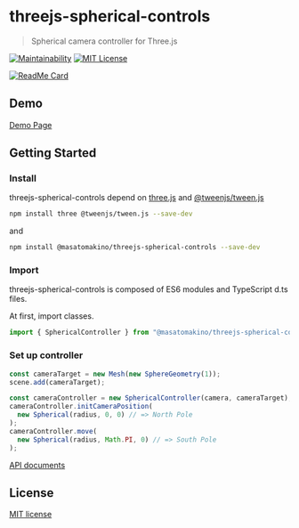 # threejs-spherical-controls

> Spherical camera controller for Three.js

[![Maintainability](https://api.codeclimate.com/v1/badges/2f9b5a94f146fec74465/maintainability)](https://codeclimate.com/github/MasatoMakino/threejs-spherical-controls/maintainability)
[![MIT License](http://img.shields.io/badge/license-MIT-blue.svg?style=flat)](LICENSE)

[![ReadMe Card](https://github-readme-stats.vercel.app/api/pin/?username=MasatoMakino&repo=threejs-spherical-controls)](https://github.com/MasatoMakino/threejs-spherical-controls)

## Demo

[Demo Page](https://masatomakino.github.io/threejs-spherical-controls/demo/)

## Getting Started

### Install

threejs-spherical-controls depend on [three.js](https://threejs.org/) and [@tweenjs/tween.js](https://github.com/tweenjs/tween.js/)

```bash
npm install three @tweenjs/tween.js --save-dev
```

and

```bash
npm install @masatomakino/threejs-spherical-controls --save-dev
```

### Import

threejs-spherical-controls is composed of ES6 modules and TypeScript d.ts files.

At first, import classes.

```js
import { SphericalController } from "@masatomakino/threejs-spherical-controls";
```

### Set up controller

```js
const cameraTarget = new Mesh(new SphereGeometry(1));
scene.add(cameraTarget);

const cameraController = new SphericalController(camera, cameraTarget);
cameraController.initCameraPosition(
  new Spherical(radius, 0, 0) // => North Pole
);
cameraController.move(
  new Spherical(radius, Math.PI, 0) // => South Pole
);
```

[API documents](https://masatomakino.github.io/threejs-spherical-controls/api/index.html)

## License

[MIT license](LICENSE)
